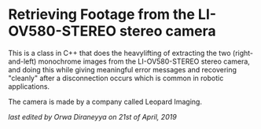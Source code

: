 # Retrieving Footage from the LI-OV580-STEREO stereo camera

This is a class in C++ that does the heavylifting of extracting the two (right-and-left) monochrome images from the LI-OV580-STEREO stereo camera, and doing this while giving meaningful error messages and recovering "cleanly" after a disconnection occurs which is common in 
robotic applications.

The camera is made by a company called Leopard Imaging.

*last edited by Orwa Diraneyya on 21st of April, 2019*
